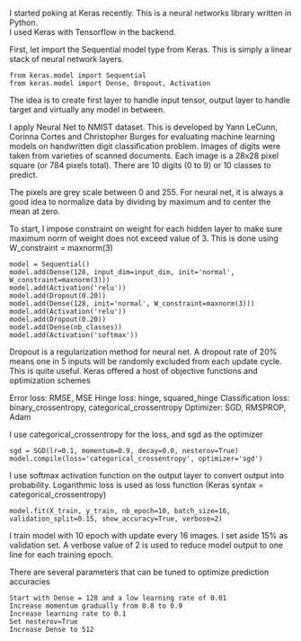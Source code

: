 I started poking at Keras recently.  This is a neural networks library written in Python.  
I used Keras with Tensorflow in the backend.

First, let import the Sequential model type from Keras.  This is simply a linear stack of neural network layers.

    from keras.model import Sequential
    from keras.model import Dense, Dropout, Activation

The idea is to create first layer to handle input tensor, output layer to handle target and virtually any model in between.

I apply Neural Net to NMIST dataset.  This is developed by Yann LeCunn, Corinna Cortes and Christopher Burges for evaluating
machine learning models on handwritten digit classification problem. Images of digits were taken from varieties of scanned documents.
Each image is a 28x28 pixel square (or 784 pixels total).  There are 10 digits (0 to 9) or 10 classes to predict.

The pixels are grey scale between 0 and 255.  For neural net, it is always a good idea to normalize data by 
dividing by maximum and to center the mean at zero.

To start, I impose constraint on weight for each hidden layer to make sure maximum norm of weight does not exceed value of 3.
This is done using W_constraint = maxnorm(3)
    
    model = Sequential()
    model.add(Dense(128, input_dim=input_dim, init='normal', W_constraint=maxnorm(3)))
    model.add(Activation('relu'))
    model.add(Dropout(0.20))
    model.add(Dense(128, init='normal', W_constraint=maxnorm(3)))
    model.add(Activation('relu'))
    model.add(Dropout(0.20))
    model.add(Dense(nb_classes))
    model.add(Activation('softmax'))
    
Dropout is a regularization method for neural net. A dropout rate of 20% means one in 5 inputs will be randomly 
excluded from each update cycle.  This is quite useful. Keras offered a host of objective functions and optimization schemes

Error loss: RMSE, MSE
Hinge loss: hinge, squared_hinge
Classification loss: binary_crossentropy, categorical_crossentropy
Optimizer: SGD, RMSPROP, Adam

I use categorical_crossentropy for the loss, and sgd as the optimizer

    sgd = SGD(lr=0.1, momentum=0.9, decay=0.0, nesterov=True)
    model.compile(loss='categorical_crossentropy', optimizer='sgd')
 
I use softmax activation function on the output layer to convert output into probability.
Logarithmic loss is used as loss function (Keras syntax = categorical_crossentropy)

    model.fit(X_train, y_train, nb_epoch=10, batch_size=16, validation_split=0.15, show_accuracy=True, verbose=2)

I train model with 10 epoch with update every 16 images. I set aside 15% as validation set.
A verbose value of 2 is used to reduce model output to one line for each training epoch.

There are several parameters that can be tuned to optimize prediction accuracies

    Start with Dense = 128 and a low learning rate of 0.01
    Increase momentum gradually from 0.8 to 0.9 
    Increase learning rate to 0.1
    Set nesterov=True
    Increase Dense to 512

